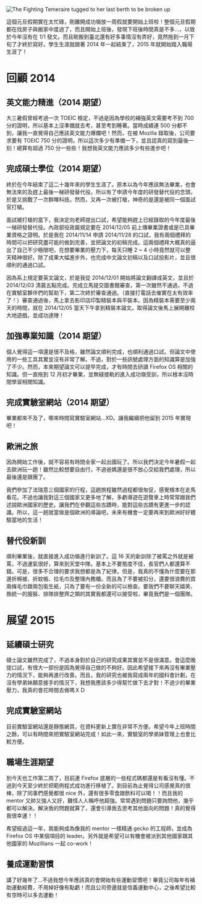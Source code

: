 <!--
[date]: 2015-01-19
[title]: 回顧 2014 與展望 2015
[name]: look-back-2014-and-look-ahead-2015
[tag]: life | 人生
[photo]: https://raw.githubusercontent.com/KuoE0/KuoE0-s-Dots/master/photo/2015-01-19-look-back-2014-and-look-ahead-2015.jpg
-->

![The Fighting Temeraire tugged to her last berth to be broken up](https://raw.githubusercontent.com/KuoE0/KuoE0-s-Dots/master/photo/2015-01-19-look-back-2014-and-look-ahead-2015.jpg)

這個元旦假期實在太忙碌，剛離開成功嶺放一周假就要開始上班啦！整個元旦假期都在找房子與搬家中度過了，而且開始上班後，發現下班後時間真是不多...，以致於今年沒有在 1/1 發文。而且剛搬到臺北還有好多事情沒有弄好，竟然拖到一月下旬了才終於寫好。學生生涯就跟著 2014 年一起結束了，2015 年就開始踏入職場生涯了！



回顧 2014
=========

英文能力精進（2014 期望）
-------------------------

大三暑假曾經考過一次 TOEIC 檢定，不過是因為學校的補強英文需要考不到 700 分的證明，所以基本上沒準備就去考，甚至考到睡著。當時成績連 500 分都不到，讓我一直覺得自己應該英文能力爆爛吧！然而，在被 Mozilla 錄取後，公司要求要有 TOEIC 750 分的證明，所以這次多少有準備一下，並且認真的寫到最後一刻！總算有超過 750 分一些些！我想我英文能力應該多少有些進步吧！

完成碩士學位（2014 期望）
-------------------------

終於在今年結束了這二十幾年來的學生生涯了。原本以為今年應該無法畢業，也會無法來的及趕上最後一梯研發替代役。所以有了申請今年度的研發替代役的念頭，於是又挑戰了一次群暉科技。然而，又再一次被打槍，神奇的是還是被同一個面試官打槍。

面試被打槍的當下，我決定向老師提出口試，希望能夠趕上已經錄取的今年度最後一梯研發替代役。內政部役政屬規定要在 2014/12/05 前上傳畢業證書或是已具畢業資格之證明。於是我在 2014/11/14 申請 2014/11/28 的口試，我有兩個禮拜的時間可以把研究盡可能的做到完善，並把論文的初稿完成。這兩個禮拜大概真的逼出了自己不少極限吧，在想要畢業的壓力下，每天只睡 2 ~ 4 小時竟然就可以整天精神很好。除了成果大幅進步外，也完成中文論文初稿以及口試投影片，並且很順利的通過口試。

因為系上規定要英文論文，於是我從 2014/12/01 開始將論文翻譯成英文，並且於 2014/12/03 清晨五點完成。完成立馬提交圖書館審查，第一次雖然不通過，不過在實驗室夥伴們的幫助下，第二次終於審查通過。（直接打電話去催實在太有效率了！）審查通過後，馬上拿去影印店印製精裝本與平裝本。因為精裝本需要至少兩天的時間，就在 2014/12/05 當天下午拿到精裝本論文。取得論文後馬上展開離校大地遊戲，並成功達陣！

加強專業知識（2014 期望）
-------------------------

個人覺得這一項還是很不及格，雖然論文順利完成，也順利通過口試。但論文中使用的一些工具其實並沒有非常了解。不過，對於一些訊號處理方面的知識算是加強了不少。然而，本來期望論文可以提早完成，才有時間去研讀 Firefox OS 相關的知識。但一直拖到 12 月初才畢業，並無縫接軌的進入成功嶺受訓，所以根本沒時間學習相關知識。

完成實驗室網站（2014 期望）
---------------------------

畢業都來不及了，哪來時間寫實驗室網站...XD。讓我繼續把他留到 2015 年實現吧！


歐洲之旅
--------

因為開始工作後，就不容易有時間全家一起出國玩了。所以我們決定今年暑假一起去歐洲玩一趟！雖然比較想要自由行，不過爸媽還是很不放心交給我們處理，所以最後還是跟團了。

我們參加了法瑞意三個國家的行程，這趟旅程雖然過程都很匆促，感覺根本在走馬看花。不過也讓我對這三個國家又更多地了解，多虧導遊在遊覽車上時常常跟我們述說歐洲國家的歷史。讓我們在參觀這些古蹟時，能對這些古蹟有更進一步的認識。所以，這一趟就當做是個歐洲的導論吧，未來有機會一定要再來到歐洲好好體驗當地的生活！

替代役新訓
-----------

順利畢業後，就直接進入成功嶺進行新訓了。這 16 天的新訓除了被罵之外就是被罵，不過運氣很好，算來到天堂中隊。基本上不要態度不佳，長官們人都還算不錯。可是，很多不合理的要求我想都是為了紀律。但是，我真的不懂為什麼要在那邊折棉被、折蚊帳、拉毛巾及整理內務櫃。而且為了不要被扣分，還要很浪費的買兩條毛巾跟兩包衛生紙，只為了要有一份全新的可以檢查。要我們不要聊天嬉笑、換統一的服裝、排隊排整齊之類的其實我都還可以接受啦，畢竟我們是一個團隊。

展望 2015
=========

延續碩士研究
------------

碩士論文雖然完成了，不過本身對於自己的研究成果其實並不是很滿意。會這麼晚提口試，有很大一部份是因為覺得自己做的不夠好。因此希望接下來再沒有畢業壓力的情況下，能夠再進行改善。而且，我的研究也被我寫成兩年的國科會計劃，在沒有學弟妹願意接手的情況下，我想我應該多少得幫忙做下去才對！不過少的畢業壓力，我真的會花時間去做嗎ＸＤ

完成實驗室網站
--------------

目前實驗室網站還是靜態網頁，在資料更新上實在非常不方便。希望今年上班時間之餘，可以有時間來把實驗室網站完成！如此一來，實驗室的學弟妹管理上也會比較方便。


職場生涯期望
------------

到今天也工作第二周了，目前連 Firefox 底層的一些程式碼都還是有看沒有懂。不過到今天至少終於把範例程式成功進行移植了。到目前為止覺得公司感覺真的很棒，除了同事們感覺都很 nice 外，還有很多零食跟飲料可以喝！！而且我的 mentor 又帥又強人又好，難怪人人稱呼他超強。常常遇到問題只要詢問他，幾乎都可以解決。解決我的問題就算了，還會引導我去思考其他面向的問題！真的覺得我很幸運！！

希望經過這一年，我能夠成為像我的 mentor 一樣精通 gecko 的工程師，並成為 Firefox OS 中某個項目的 leader。另外就是希望可以有機會被派到其他國家跟其他國家的 Mozillians 一起 co-work！

養成運動習慣
------------

講了好幾年了...不過我想今年應該真的會開始有些運動習慣吧！畢竟公司每年有補助運動經費，不用掉好像有點虧！而且公司旁邊就是信義運動中心，之後希望比較有空時可以多去運動！




